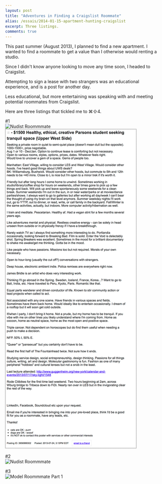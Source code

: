 ```yaml
---
layout: post
title: "Adventures in Finding a Craigslist Roommate"
alias: /essais/2014-01-15-apartment-hunting-craigslist
excerpt: Three listings.
comments: true
---
```


This past summer (August 2013), I planned to find a new apartment. I wanted to find a roommate to get a value than I otherwise would renting a studio.

Since I didn't know anyone looking to move any time soon, I headed to Craigslist. 

Attempting to sign a lease with two strangers was an educational experience, and is a post for another day.  

Less educational, but more entertaining was speaking with and meeting potential roommates from Craigslist.  

Here are three listings that tickled me to &#8984;&#8679;4.  

#1  
![Nudist Roommmate](http://www.vincentbarr.com/assets/images/roommate-ethical.png)<img src="/assets/images/roommate-ethical.png" style="border-style: dotted; border-width:thin">  

#2  
![Nudist Roommmate](http://www.vincentbarr.com/assets/images/roommate-nudist.png)  

#3  
![Model Roommmate Part 1](http://www.vincentbarr.com/assets/images/roommate-model.png)

<a href="https://plus.google.com/+VincentBarr0?rel=author"></a>